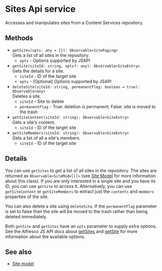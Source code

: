 # Sites Api service

Accesses and manipulates sites from a Content Services repository.

## Methods

-   `getSites(opts: any = {}): Observable<SitePaging>`  
    Gets a list of all sites in the repository.  
    -   `opts` - Options supported by JSAPI
-   `getSite(siteId: string, opts?: any): Observable<SiteEntry>`  
    Gets the details for a site.  
    -   `siteId` - ID of the target site
    -   `opts` - (Optional) Options supported by JSAPI
-   `deleteSite(siteId: string, permanentFlag: boolean = true): Observable<any>`  
    Deletes a site.  
    -   `siteId` - Site to delete
    -   `permanentFlag` - True: deletion is permanent; False: site is moved to the trash
-   `getSiteContent(siteId: string): Observable<SiteEntry>`  
    Gets a site's content.  
    -   `siteId` - ID of the target site
-   `getSiteMembers(siteId: string): Observable<SiteEntry>`  
    Gets a list of all a site's members.  
    -   `siteId` - ID of the target site

## Details

You can use `getSites` to get a list of all sites in the repository.
The sites are returned as `Observable<SiteModel[]>` (see
[Site Model](site.model.md) for more information about this class).
If you are only interested in a single site and you have its ID, you
can use `getSite` to access it. Alternatively, you can use `getSiteContent`
or `getSiteMembers` to extract just the `contents` and `members` properties
of the site.

You can also delete a site using `deleteSite`. If the `permanentFlag` parameter
is set to false then the site will be moved to the trash rather than being
deleted immediately.

Both `getSite` and `getSites` have an `opts` parameter to supply extra
options. See the Alfresco JS API docs about
[getSites](https://github.com/Alfresco/alfresco-js-api/blob/master/src/alfresco-core-rest-api/docs/SitesApi.md#getSites)
and
[getSite](https://github.com/Alfresco/alfresco-js-api/blob/master/src/alfresco-core-rest-api/docs/SitesApi.md#getSite)
for more information about the available options.

## See also

-   [Site model](site.model.md)
